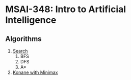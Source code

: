 # MSAI-348: Intro to Artificial Intelligence

## Algorithms

1. [Search](search/)
   1. BFS
   2. DFS
   3. A*
2. [Konane with Minimax](konane-minimax/)

